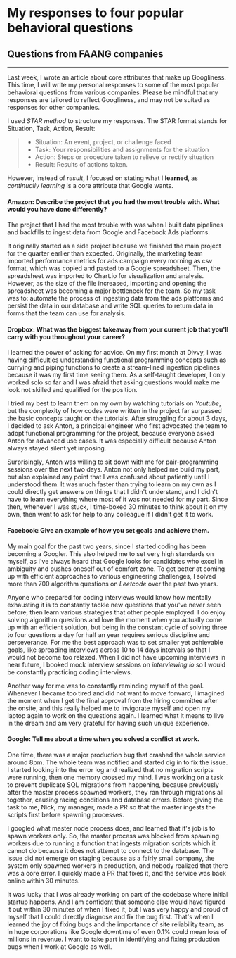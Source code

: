 # My responses to four popular behavioral questions
## Questions from FAANG companies
<hr>

Last week, I wrote an article about core attributes that make up Googliness. This time, I will write my personal responses to some of the most popular behavioral questions from various companies. Please be mindful that my responses are tailored to reflect Googliness, and may not be suited as responses for other companies.

I used *STAR method* to structure my responses. The STAR format stands for Situation, Task, Action, Result:
> - Situation: An event, project, or challenge faced
> - Task: Your responsibilities and assignments for the situation
> - Action: Steps or procedure taken to relieve or rectify situation
> - Result: Results of actions taken.

However, instead of *result*, I focused on stating what I **learned**, as *continually learning* is a core attribute that Google wants.

#### Amazon: Describe the project that you had the most trouble with. What would you have done differently?
The project that I had the most trouble with was when I built data pipelines and backfills to ingest data from Google and Facebook Ads platforms.

It originally started as a side project because we finished the main project for the quarter earlier than expected. Originally, the marketing team imported performance metrics for ads campaign every morning as csv format, which was copied and pasted to a Google spreadsheet. Then, the spreadsheet was imported to Chart.io for visualization and analysis. However, as the size of the file increased, importing and opening the spreadsheet was becoming a major bottleneck for the team. So my task was to: automate the process of ingesting data from the ads platforms and persist the data in our database and write SQL queries to return data in forms that the team can use for analysis.

#### Dropbox: What was the biggest takeaway from your current job that you'll carry with you throughout your career?
I learned the power of asking for advice. On my first month at Divvy, I was having difficulties understanding functional programming concepts such as currying and piping functions to create a stream-lined ingestion pipelines because it was my first time seeing them. As a self-taught developer, I only worked solo so far and I was afraid that asking questions would make me look not skilled and qualified for the position.

I tried my best to learn them on my own by watching tutorials on *Youtube*, but the complexity of how codes were written in the project far surpassed the basic concepts taught on the tutorials. After struggling for about 3 days, I decided to ask Anton, a principal engineer who first advocated the team to adopt functional programming for the project, because everyone asked Anton for advanced use cases. It was especially difficult because Anton always stayed silent yet imposing.

Surprisingly, Anton was willing to sit down with me for pair-programming sessions over the next two days. Anton not only helped me build my part, but also explained any point that I was confused about patiently until I understood them. It was much faster than trying to learn on my own as I could directly get answers on things that I didn't understand, and I didn't have to learn everything where most of it was not needed for my part. Since then, whenever I was stuck, I time-boxed 30 minutes to think about it on my own, then went to ask for help to any colleague if I didn't get it to work.

#### Facebook: Give an example of how you set goals and achieve them.
My main goal for the past two years, since I started coding has been becoming a Googler. This also helped me to set very high standards on myself, as I've always heard that Google looks for candidates who excel in ambiguity and pushes oneself out of comfort zone. To get better at coming up with efficient approaches to various engineering challenges, I solved more than 700 algorithm questions on *Leetcode* over the past two years.

Anyone who prepared for coding interviews would know how mentally exhausting it is to constantly tackle new questions that you've never seen before, then learn various strategies that other people employed. I do enjoy solving algorithm questions and love the moment when you actually come up with an efficient solution, but being in the constant cycle of solving three to four questions a day for half an year requires serious discipline and perseverance. For me the best approach was to set smaller yet achievable goals, like spreading interviews across 10 to 14 days intervals so that I would not become too relaxed. When I did not have upcoming interviews in near future, I booked mock interview sessions on *interviewing.io* so I would be constantly practicing coding interviews.

Another way for me was to constantly reminding myself of the goal. Whenever I became too tired and did not want to move forward, I imagined the moment when I get the final approval from the hiring committee after the onsite, and this really helped me to invigorate myself and open my laptop again to work on the questions again. I learned what it means to live in the dream and am very grateful for having such unique experience.

#### Google: Tell me about a time when you solved a conflict at work.
One time, there was a major production bug that crashed the whole service around 8pm. The whole team was notified and started dig in to fix the issue. I started looking into the error log and realized that no migration scripts were running, then one memory crossed my mind. I was working on a task to prevent duplicate SQL migrations from happening, because previously after the master process spawned workers, they ran through migrations all together, causing racing conditions and database errors. Before giving the task to me, Nick, my manager, made a PR so that the master ingests the scripts first before spawning processes.

I googled what master node process does, and learned that it's job is to spawn workers only. So, the master process was blocked from spawning workers due to running a function that ingests migration scripts which it cannot do because it does not attempt to connect to the database. The issue did not emerge on staging because as a fairly small company, the system only spawned workers in production, and nobody realized that there was a core error. I quickly made a PR that fixes it, and the service was back online within 30 minutes.

It was lucky that I was already working on part of the codebase where initial startup happens. And I am confident that someone else would have figured it out within 30 minutes of when I fixed it, but I was very happy and proud of myself that I could directly diagnose and fix the bug first. That's when I learned the joy of fixing bugs and the importance of site reliability team, as in huge corporations like Google downtime of even 0.1% could mean loss of millions in revenue. I want to take part in identifying and fixing production bugs when I work at Google as well.
